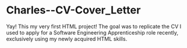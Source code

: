 # Charles--CV-Cover_Letter
Yay! This my very first HTML project! The goal was to replicate the CV I used to apply for a Software Engineering Apprenticeship role recently, exclusively using my newly acquired HTML skills. 
